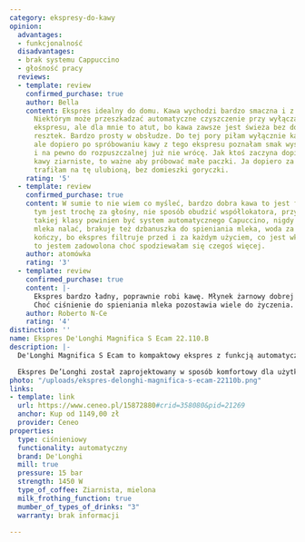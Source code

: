 ```yaml
---
category: ekspresy-do-kawy
opinion:
  advantages:
  - funkcjonalność
  disadvantages:
  - brak systemu Cappuccino
  - głośność pracy
  reviews:
  - template: review
    confirmed_purchase: true
    author: Bella
    content: Ekspres idealny do domu. Kawa wychodzi bardzo smaczna i z delikatną pianką.
      Niektórym może przeszkadzać automatyczne czyszczenie przy wyłączaniu i włączaniu
      ekspresu, ale dla mnie to atut, bo kawa zawsze jest świeża bez domieszki zastanych
      resztek. Bardzo prosty w obsłudze. Do tej pory piłam wyłącznie kawę rozpuszczalną,
      ale dopiero po spróbowaniu kawy z tego ekspresu poznałam smak wyśmienitej kawy
      i na pewno do rozpuszczalnej już nie wrócę. Jak ktoś zaczyna dopiero poznawać
      kawy ziarniste, to ważne aby próbować małe paczki. Ja dopiero za trzecim razem
      trafiłam na tę ulubioną, bez domieszki goryczki.
    rating: '5'
  - template: review
    confirmed_purchase: true
    content: W sumie to nie wiem co myśleć, bardzo dobra kawa to jest fakt, ale przy
      tym jest trochę za głośny, nie sposób obudzić współlokatora, przy ekspresie
      takiej klasy powinien być system automatycznego Capuccino, nigdy nie wiem ile
      mleka nalać, brakuje też dzbanuszka do spieniania mleka, woda za szybko się
      kończy, bo ekspres filtruje przed i za każdym użyciem, co jest wkurzające. Ogólnie
      to jestem zadowolona choć spodziewałam się czegoś więcej.
    author: atomówka
    rating: '3'
  - template: review
    confirmed_purchase: true
    content: |-
      Ekspres bardzo ładny, poprawnie robi kawę. Młynek żarnowy dobrej jakości. Ekspres generalnie solidnie wykonany.
      Choć ciśnienie do spieniania mleka pozostawia wiele do życzenia. Na potrzeby domowe może być. Do biura odpada absolutnie !!!
    author: Roberto N-Ce
    rating: '4'
distinction: ''
name: Ekspres De'Longhi Magnifica S Ecam 22.110.B
description: |-
  De'Longhi Magnifica S Ecam to kompaktowy ekspres z funkcją automatycznego czyszczenia i odkamieniania. Wyposażony w systemy regulacji temperatury Thermoblock i Cappuccino pozwala na idealne spienianie mleka. Trzynastostopniowa regulacja zmielenia umożliwia komfortowe parzenie kawy zarówno ze świeżych ziaren, jak i z kawy już zmielonej.

  Ekspres De’Longhi został zaprojektowany w sposób komfortowy dla użytkowników. Wszystkie najpotrzebniejsze elementy umieszczono od frontu, dzięki czemu są one łatwo dostępne podczas codziennego użytkowania. Serce ekspresu stanowi stalowy młynek żarnowy odpowiedzialny za sprawne mielenie kawy, zachowując przy tym pełen jej aromat. Urządzenie dzięki dwóm niezależnym adapterom pozwala na parzenie dwóch kaw jednocześnie, co znacznie przyspiesza proces przygotowywania napojów. Użytkownik ma również możliwość dostosowania twardości wody, wybierając jeden z czterech dostępnych poziomów. To doskonały sposób na optymalizację częstotliwości odkamieniania.
photo: "/uploads/ekspres-delonghi-magnifica-s-ecam-22110b.png"
links:
- template: link
  url: https://www.ceneo.pl/15872880#crid=358080&pid=21269
  anchor: Kup od 1149,00 zł
  provider: Ceneo
properties:
  type: ciśnieniowy
  functionality: automatyczny
  brand: De'Longhi
  mill: true
  pressure: 15 bar
  strength: 1450 W
  type_of_coffee: Ziarnista, mielona
  milk_frothing_function: true
  mumber_of_types_of_drinks: "3"
  warranty: brak informacji

---
```

